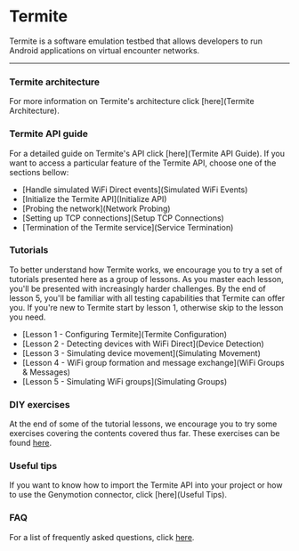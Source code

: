 # Termite
Termite is a software emulation testbed that allows developers to run Android applications on virtual encounter networks.

***

### Termite architecture
For more information on Termite's architecture click [here](Termite Architecture).

### Termite API guide
For a detailed guide on Termite's API click [here](Termite API Guide). If you want to access a particular feature of the Termite API, choose one of the sections bellow:
* [Handle simulated WiFi Direct events](Simulated WiFi Events)
* [Initialize the Termite API](Initialize API)
* [Probing the network](Network Probing)
* [Setting up TCP connections](Setup TCP Connections)
* [Termination of the Termite service](Service Termination)

### Tutorials
To better understand how Termite works, we encourage you to try a set of tutorials presented here as a group of lessons.
As you master each lesson, you'll be presented with increasingly harder challenges.
By the end of lesson 5, you'll be familiar with all testing capabilities that Termite can offer you.
If you're new to Termite start by lesson 1, otherwise skip to the lesson you need.
* [Lesson 1 - Configuring Termite](Termite Configuration)
* [Lesson 2 - Detecting devices with WiFi Direct](Device Detection)
* [Lesson 3 - Simulating device movement](Simulating Movement)
* [Lesson 4 - WiFi group formation and message exchange](WiFi Groups & Messages)
* [Lesson 5 - Simulating WiFi groups](Simulating Groups)

### DIY exercises
At the end of some of the tutorial lessons, we encourage you to try some exercises covering the contents covered thus far. These exercises can be found [here](DIY).

### Useful tips
If you want to know how to import the Termite API into your project or how to use the Genymotion connector, click [here](Useful Tips).

### FAQ
For a list of frequently asked questions, click [here](FAQ).
